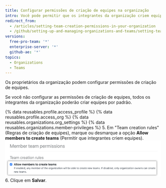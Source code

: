 ```yaml
---
title: Configurar permissões de criação de equipes na organização
intro: Você pode permitir que os integrantes da organização criem equipes ou limitar a criação de equipes aos proprietários da organização.
redirect_from:
  - /articles/setting-team-creation-permissions-in-your-organization
  - /github/setting-up-and-managing-organizations-and-teams/setting-team-creation-permissions-in-your-organization
versions:
  free-pro-team: '*'
  enterprise-server: '*'
  github-ae: '*'
topics:
  - Organizations
  - Teams
---
```


Os proprietários da organização podem configurar permissões de criação de equipes.

Se você não configurar as permissões de criação de equipes, todos os integrantes da organização poderão criar equipes por padrão.

{% data reusables.profile.access_profile %}
{% data reusables.profile.access_org %}
{% data reusables.organizations.org_settings %}
{% data reusables.organizations.member-privileges %}
5. Em "Team creation rules" (Regras de criação de equipes), marque ou desmarque a opção **Allow members to create teams** (Permitir que integrantes criem equipes). ![Caixa de seleção para permitir que integrantes criem equipes](/assets/images/help/organizations/allow-members-to-create-teams.png)
6. Clique em **Salvar**.
